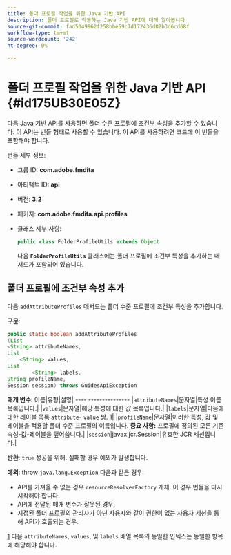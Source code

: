 ```yaml
---
title: 폴더 프로필 작업을 위한 Java 기반 API
description: 폴더 프로필로 작동하는 Java 기반 API에 대해 알아봅니다
source-git-commit: fad5049962f258bbe59c7d172436d82b3d6cd68f
workflow-type: tm+mt
source-wordcount: '242'
ht-degree: 0%

---
```



# 폴더 프로필 작업을 위한 Java 기반 API {#id175UB30E05Z}

다음 Java 기반 API를 사용하면 폴더 수준 프로필에 조건부 속성을 추가할 수 있습니다. 이 API는 번들 형태로 사용할 수 있습니다. 이 API를 사용하려면 코드에 이 번들을 포함해야 합니다.

번들 세부 정보:

- 그룹 ID: **com.adobe.fmdita**

- 아티팩트 ID: **api**

- 버전: **3.2**

- 패키지: **com.adobe.fmdita.api.profiles**

- 클래스 세부 사항:

  ```JAVA
  public class FolderProfileUtils extends Object
  ```

  다음 **`FolderProfileUtils`** 클래스에는 폴더 프로필에 조건부 특성을 추가하는 메서드가 포함되어 있습니다.


## 폴더 프로필에 조건부 속성 추가

다음 ``addAttributeProfiles`` 메서드는 폴더 수준 프로필에 조건부 특성을 추가합니다.

**구문**:

```JAVA
public static boolean addAttributeProfiles
(List
<String> attributeNames, 
List
    <String> values, 
List
        <String> labels,
String profileName, 
Session session) throws GuidesApiException
```

**매개 변수**: 이름|유형|설명| ---- --------------- |``attributeNames``|문자열|특성 이름 목록입니다.| |``values``|문자열|해당 특성에 대한 값 목록입니다.| |`labels`|문자열|다음에 대한 레이블 목록 `attribute`- `value` 쌍. [1](#fntarg_1)| |`profileName`|문자열|이러한 특성, 값 및 레이블을 적용할 폴더 수준 프로필의 이름입니다. **중요 사항:** 프로필에 정의된 모든 기존 속성-값-레이블을 덮어씁니다.| |`session`|javax.jcr.Session|유효한 JCR 세션입니다.|

**반환**:
`true` 성공을 위해. 실패할 경우 예외가 발생합니다.

**예외**: throw ``java.lang.Exception`` 다음과 같은 경우:

- API를 가져올 수 없는 경우 `resourceResolverFactory` 개체. 이 경우 번들을 다시 시작해야 합니다.
- API에 전달된 매개 변수가 잘못된 경우.
- 지정된 폴더 프로필의 관리자가 아닌 사용자와 같이 권한이 없는 사용자 세션을 통해 API가 호출되는 경우.

[1](#fnsrc_1) 다음 `attributeNames`, `values`, 및 `labels` 배열 목록의 동일한 인덱스는 동일한 항목에 해당해야 합니다.

